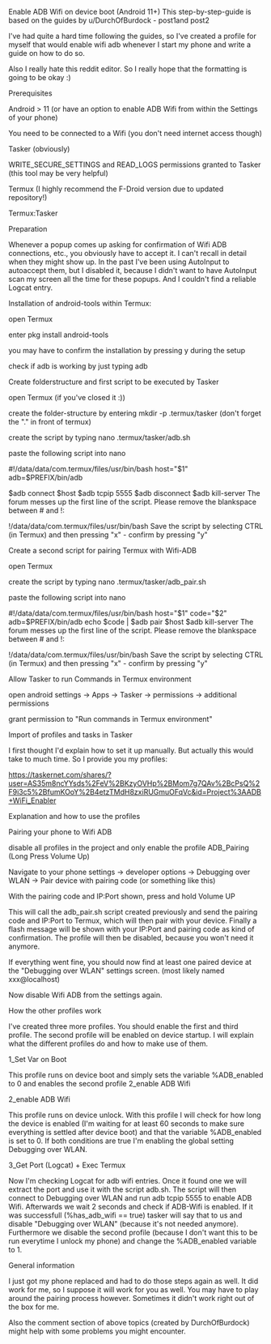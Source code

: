 Enable ADB Wifi on device boot (Android 11+)
This step-by-step-guide is based on the guides by u/DurchOfBurdock - post1and post2

I've had quite a hard time following the guides, so I've created a profile for myself that would enable wifi adb whenever I start my phone and write a guide on how to do so.

Also I really hate this reddit editor. So I really hope that the formatting is going to be okay :)

Prerequisites

Android > 11 (or have an option to enable ADB Wifi from within the Settings of your phone)

You need to be connected to a Wifi (you don't need internet access though)

Tasker (obviously)

WRITE_SECURE_SETTINGS and READ_LOGS permissions granted to Tasker (this tool may be very helpful)

Termux (I highly recommend the F-Droid version due to updated repository!)

Termux:Tasker

Preparation

Whenever a popup comes up asking for confirmation of Wifi ADB connections, etc., you obviously have to accept it. I can't recall in detail when they might show up. In the past I've been using AutoInput to autoaccept them, but I disabled it, because I didn't want to have AutoInput scan my screen all the time for these popups. And I couldn't find a reliable Logcat entry.

Installation of android-tools within Termux:

open Termux

enter pkg install android-tools

you may have to confirm the installation by pressing y during the setup

check if adb is working by just typing adb

Create folderstructure and first script to be executed by Tasker

open Termux (if you've closed it :))

create the folder-structure by entering mkdir -p .termux/tasker (don't forget the "." in front of termux)

create the script by typing nano .termux/tasker/adb.sh

paste the following script into nano

#!/data/data/com.termux/files/usr/bin/bash
host="$1"
adb=$PREFIX/bin/adb

$adb connect $host
$adb tcpip 5555
$adb disconnect
$adb kill-server
The forum messes up the first line of the script. Please remove the blankspace between # and !:

!/data/data/com.termux/files/usr/bin/bash
Save the script by selecting CTRL (in Termux) and then pressing "x" - confirm by pressing "y"

Create a second script for pairing Termux with Wifi-ADB

open Termux

create the script by typing nano .termux/tasker/adb_pair.sh

paste the following script into nano

#!/data/data/com.termux/files/usr/bin/bash
host="$1"
code="$2"
adb=$PREFIX/bin/adb
echo $code | $adb pair $host
$adb kill-server
The forum messes up the first line of the script. Please remove the blankspace between # and !:

!/data/data/com.termux/files/usr/bin/bash
Save the script by selecting CTRL (in Termux) and then pressing "x" - confirm by pressing "y"

Allow Tasker to run Commands in Termux environment

open android settings -> Apps -> Tasker -> permissions -> additional permissions

grant permission to "Run commands in Termux environment"

Import of profiles and tasks in Tasker

I first thought I'd explain how to set it up manually. But actually this would take to much time. So I provide you my profiles: 

https://taskernet.com/shares/?user=AS35m8ncYYsds%2FeV%2BKzyOVHp%2BMom7g7QAv%2BcPsQ%2F9i3c5%2BfumKOoY%2B4etzTMdH8zxiRUGmuOFqVc&id=Project%3AADB+WiFi_Enabler

Explanation and how to use the profiles

Pairing your phone to Wifi ADB

disable all profiles in the project and only enable the profile ADB_Pairing (Long Press Volume Up)

Navigate to your phone settings -> developer options -> Debugging over WLAN -> Pair device with pairing code (or something like this)

With the pairing code and IP:Port shown, press and hold Volume UP

This will call the adb_pair.sh script created previously and send the pairing code and IP:Port to Termux, which will then pair with your device. Finally a flash message will be shown with your IP:Port and pairing code as kind of confirmation. The profile will then be disabled, because you won't need it anymore.

If everything went fine, you should now find at least one paired device at the "Debugging over WLAN" settings screen. (most likely named xxx@localhost)

Now disable Wifi ADB from the settings again.

How the other profiles work

I've created three more profiles. You should enable the first and third profile. The second profile will be enabled on device startup. I will explain what the different profiles do and how to make use of them.

1_Set Var on Boot

This profile runs on device boot and simply sets the variable %ADB_enabled to 0 and enables the second profile 2_enable ADB Wifi

2_enable ADB Wifi

This profile runs on device unlock. With this profile I will check for how long the device is enabled (I'm waiting for at least 60 seconds to make sure everything is settled after device boot) and that the variable %ADB_enabled is set to 0. If both conditions are true I'm enabling the global setting Debugging over WLAN.

3_Get Port (Logcat) + Exec Termux

Now I'm checking Logcat for adb wifi entries. Once it found one we will extract the port and use it with the script adb.sh. The script will then connect to Debugging over WLAN and run adb tcpip 5555 to enable ADB Wifi. Afterwards we wait 2 seconds and check if ADB-Wifi is enabled. If it was successfull (%has_adb_wifi == true) tasker will say that to us and disable "Debugging over WLAN" (because it's not needed anymore). Furthermore we disable the second profile (because I don't want this to be run everytime I unlock my phone) and change the %ADB_enabled variable to 1.

General information

I just got my phone replaced and had to do those steps again as well. It did work for me, so I suppose it will work for you as well. You may have to play around the pairing process however. Sometimes it didn't work right out of the box for me.

Also the comment section of above topics (created by DurchOfBurdock) might help with some problems you might encounter.
